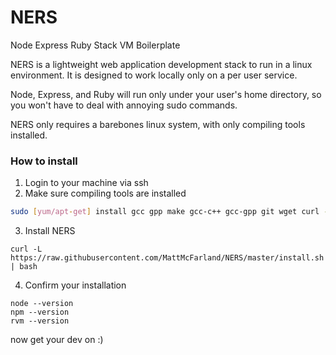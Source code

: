 NERS
====

Node Express Ruby Stack VM Boilerplate


NERS is a lightweight web application development stack to run in a linux environment.  It is designed to work locally only on a per user service.

Node, Express, and Ruby will run only under your user's home directory, so you won't have to deal with annoying sudo commands.

NERS only requires a barebones linux system, with only compiling tools installed.

### How to install

1. Login to your machine via ssh
2. Make sure compiling tools are installed 

```bash
sudo [yum/apt-get] install gcc gpp make gcc-c++ gcc-gpp git wget curl -y
```

3. Install NERS
```
curl -L https://raw.githubusercontent.com/MattMcFarland/NERS/master/install.sh | bash
```

4. Confirm your installation

```
node --version
npm --version
rvm --version
```

now get your dev on :)
